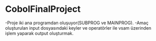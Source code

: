 # CobolFinalProject

-Proje iki ana programdan oluşuyor(SUBPROG ve MAINPROG).
-Amaç oluşturulan input dosyasındaki keyler ve operatörler ile vsam üzerinden işlem yaparak output oluşturmak.
